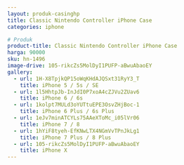 ```yaml
---
layout: produk-casinghp
title: Classic Nintendo Controller iPhone Case
categories: iphone

# Produk
product-title: Classic Nintendo Controller iPhone Case
harga: 90000
sku: hn-1496
image-drive: 105-rikcZs5MolDyI1PUFP-aBwuAbaoEY
gallery:
  - url: 1H-X8TpjkQP15oWqKHdAJQSxt31RyY3_T
    title: iPhone 5 / 5s / SE
  - url: 1l5HhtpJb-InJdI0P7xoA4cZJVu2ZUav6
    title: iPhone 6 / 6s
  - url: 1kolpt7MULd3oYUTtuEPE3OsvZHjBoc-1
    title: iPhone 6 Plus / 6s Plus
  - url: 1eJv7minATCYLs75AAeXToMc_i05lVr06
    title: iPhone 7 / 8
  - url: 1hYiF8tyeh-EfKNwLTX4NGmVvTPnJkLg1
    title: iPhone 7 Plus / 8 Plus
  - url: 105-rikcZs5MolDyI1PUFP-aBwuAbaoEY
    title: iPhone X
---
```

